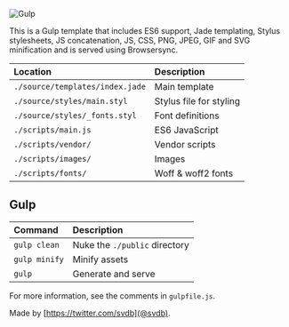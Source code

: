 ![Gulp](images/gulp.svg)

This is a Gulp template that includes ES6 support, Jade templating, Stylus
stylesheets, JS concatenation, JS, CSS, PNG, JPEG, GIF and SVG minification
and is served using Browsersync.

| Location                         | Description                      |
|:---------------------------------|:---------------------------------|
| `./source/templates/index.jade`  | Main template                    |
| `./source/styles/main.styl`      | Stylus file for styling          |
| `./source/styles/_fonts.styl`    | Font definitions                 |
| `./scripts/main.js`              | ES6 JavaScript                   |
| `./scripts/vendor/`              | Vendor scripts                   |
| `./scripts/images/`              | Images                           |
| `./scripts/fonts/`               | Woff & woff2 fonts               |

## Gulp

| Command                        | Description                      |
|:-------------------------------|:---------------------------------|
| `gulp clean`                   | Nuke the `./public` directory    |
| `gulp minify`                  | Minify assets                    |
| `gulp`                         | Generate and serve               |

For more information, see the comments in `gulpfile.js`.

Made by [https://twitter.com/svdb](@svdb).